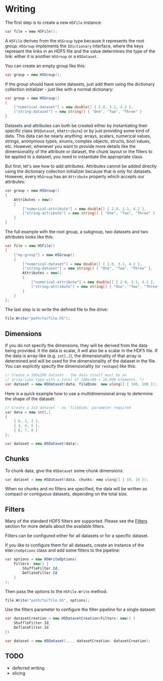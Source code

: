 # Writing

The first step is to create a new `H5File` instance:

```cs
var file = new H5File();
```

A `H5File` derives from the `H5Group` type because it represents the root group. `H5Group` implements the `IDictionary` interface, where the keys represent the links in an HDF5 file and the value determines the type of the link: either it is another `H5Group` or a `H5Dataset`. 

You can create an empty group like this:

```cs
var group = new H5Group();
```

If the group should have some datasets, just add them using the dictionary collection initializer - just like with a normal dictionary:

```cs
var group = new H5Group()
{
    ["numerical-dataset"] = new double[] { 2.0, 3.1, 4.2 },
    ["string-dataset"] = new string[] { "One", "Two", "Three" }
}
```

Datasets and attributes can both be created either by instantiating their specific class (`H5Dataset`, `H5Attribute`) or by just providing some kind of data. This data can be nearly anything: arrays, scalars, numerical values, strings, anonymous types, enums, complex objects, structs, bool values, etc. However, whenever you want to provide more details like the dimensionality of the attribute or dataset, the chunk layout or the filters to be applied to a dataset, you need to instantiate the appropriate class.

But first, let's see how to add attributes. Attributes cannot be added directly using the dictionary collection initializer because that is only for datasets. However, every `H5Group` has an `Attribute` property which accepts our attributes:

```cs
var group = new H5Group()
{
    Attributes = new()
    {
        ["numerical-attribute"] = new double[] { 2.0, 3.1, 4.2 },
        ["string-attribute"] = new string[] { "One", "Two", "Three" }
    }
}
```

The full example with the root group, a subgroup, two datasets and two attributes looks like this:

```cs
var file = new H5File()
{
    ["my-group"] = new H5Group()
    {
        ["numerical-dataset"] = new double[] { 2.0, 3.1, 4.2 },
        ["string-dataset"] = new string[] { "One", "Two", "Three" },
        Attributes = new()
        {
            ["numerical-attribute"] = new double[] { 2.0, 3.1, 4.2 },
            ["string-attribute"] = new string[] { "One", "Two", "Three" }
        }
    }
};
```

The last step is to write the defined file to the drive:

```cs
file.Write("path/to/file.h5");
```

## Dimensions

If you do not specify the dimensions, they will be derived from the data being provided. It the data is scalar, it will also be a scalar in the HDF5 file. If the data is array-like (e.g. `int[,]`), the dimensionality of that array is determined and will be used for the dimensionality of the dataset in the file. You can explicitly specify the dimensionality (or `reshape`) like this:

```cs
// Create a 100x100 dataset - the data itself must be an
// array-like type with a total of 100x100 = 10.000 elements. */
var dataset = new H5Dataset(data, fileDims: new ulong[] { 100, 100 });
```

Here is a quick example how to use a multidimensional array to determine the shape of the dataset:

```cs
// Create a 3x3 dataset - no `fileDims` parameter required
var data = new int[,] 
{
    { 0, 1, 2 },
    { 3, 4, 5 },
    { 6, 7, 8 }
};

var dataset = new H5Dataset(data);
```

## Chunks

To chunk data, give the `H5Dataset` some chunk dimensions:

```cs
var dataset = new H5Dataset(data, chunks: new ulong[] { 10, 10 });
```

When no chunks and no filters are specified, the data will be written as compact or contiguous datasets, depending on the total size.

## Filters

Many of the standard HDF5 filters are supported. Please see the [Filters](filters.md) section for more details about the available filters.

Filters can be configured either for all datasets or for a specific dataset.

If you like to configure them for all datasets, create an instance of the `H5WriteOptions` class and add some filters to the pipeline:

```cs
var options = new H5WriteOptions(
    Filters: new() {
        ShuffleFilter.Id,
        DeflateFilter.Id
    }
);
```

Then pass the options to the `H5File.Write` method:

```cs
file.Write("path/to/file.h5", options);
```

Use the filters parameter to configure the filter pipeline for a single dataset:

```cs
var datasetCreation = new H5DatasetCreation(Filters: new() {
    ShuffleFilter.Id,
    DeflateFilter.Id
})

var dataset = new H5Dataset(..., datasetCreation: datasetCreation);
```

## TODO
- deferred writing
- slicing